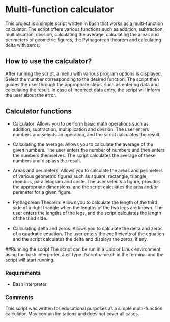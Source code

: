 # Multi-function calculator
This project is a simple script written in bash that works as a multi-function calculator. The script offers various functions such as addition, subtraction, multiplication, division, calculating the average, calculating the areas and perimeters of geometric figures, the Pythagorean theorem and calculating delta with zeros.

## How to use the calculator?
After running the script, a menu with various program options is displayed. Select the number corresponding to the desired function. The script then guides the user through the appropriate steps, such as entering data and calculating the result. In case of incorrect data entry, the script will inform the user about the error.

## Calculator functions
- Calculator: Allows you to perform basic math operations such as addition, subtraction, multiplication and division. The user enters numbers and selects an operation, and the script calculates the result.

- Calculating the average: Allows you to calculate the average of the given numbers. The user enters the number of numbers and then enters the numbers themselves. The script calculates the average of these numbers and displays the result.

- Areas and perimeters: Allows you to calculate the areas and perimeters of various geometric figures such as square, rectangle, triangle, rhombus, parallelogram and circle. The user selects a figure, provides the appropriate dimensions, and the script calculates the area and/or perimeter for a given figure.

- Pythagorean Theorem: Allows you to calculate the length of the third side of a right triangle when the lengths of the two legs are known. The user enters the lengths of the legs, and the script calculates the length of the third side.

- Calculating delta and zeros: Allows you to calculate the delta and zeros of a quadratic equation. The user enters the coefficients of the equation and the script calculates the delta and displays the zeros, if any.

##Running the script
The script can be run in a Unix or Linux environment using the bash interpreter. Just type ./scriptname.sh in the terminal and the script will start running.

### Requirements
- Bash interpreter

### Comments
This script was written for educational purposes as a simple multi-function calculator. May contain limitations and does not cover all cases.
